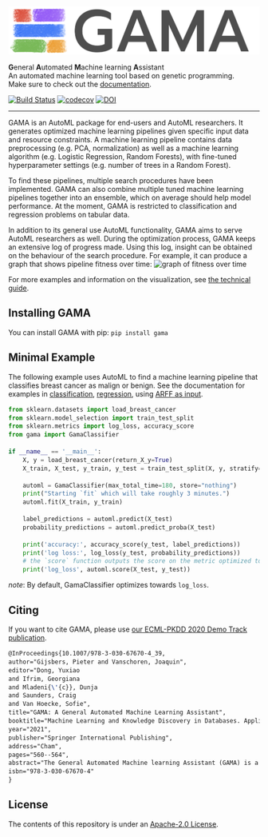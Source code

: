 ![GAMA logo](https://github.com/openml-labs/gama/blob/master/images/logos/Logo-With-Grey-Name-Transparent.png)

**G**eneral **A**utomated **M**achine learning **A**ssistant  
An automated machine learning tool based on genetic programming.  
Make sure to check out the [documentation](https://openml-labs.github.io/gama/).

[![Build Status](https://travis-ci.org/openml-labs/gama.svg?branch=master)](https://travis-ci.org/openml-labs/gama)
[![codecov](https://codecov.io/gh/openml-labs/gama/branch/master/graph/badge.svg)](https://codecov.io/gh/openml-labs/gama)
[![DOI](http://joss.theoj.org/papers/10.21105/joss.01132/status.svg)](https://doi.org/10.21105/joss.01132)

---

GAMA is an AutoML package for end-users and AutoML researchers.
It generates optimized machine learning pipelines given specific input data and resource constraints.
A machine learning pipeline contains data preprocessing (e.g. PCA, normalization) as well as a machine learning algorithm (e.g. Logistic Regression, Random Forests), with fine-tuned hyperparameter settings (e.g. number of trees in a Random Forest).

To find these pipelines, multiple search procedures have been implemented.
GAMA can also combine multiple tuned machine learning pipelines together into an ensemble, which on average should help model performance.
At the moment, GAMA is restricted to classification and regression problems on tabular data.

In addition to its general use AutoML functionality, GAMA aims to serve AutoML researchers as well.
During the optimization process, GAMA keeps an extensive log of progress made.
Using this log, insight can be obtained on the behaviour of the search procedure.
For example, it can produce a graph that shows pipeline fitness over time:
![graph of fitness over time](https://github.com/openml-lab/gama/blob/master/docs/source/technical_guide/images/viz.gif)

For more examples and information on the visualization, see [the technical guide](https://openml-labs.github.io/gama/master/user_guide/index.html#dashboard).

## Installing GAMA

You can install GAMA with pip: `pip install gama`

## Minimal Example

The following example uses AutoML to find a machine learning pipeline that classifies breast cancer as malign or benign.
See the documentation for examples in
[classification](https://openml-labs.github.io/gama/master/user_guide/index.html#classification),
[regression](https://openml-labs.github.io/gama/master/user_guide/index.html#regression),
using [ARFF as input](https://openml-labs.github.io/gama/master/user_guide/index.html#using-arff-files).

```python
from sklearn.datasets import load_breast_cancer
from sklearn.model_selection import train_test_split
from sklearn.metrics import log_loss, accuracy_score
from gama import GamaClassifier

if __name__ == '__main__':
    X, y = load_breast_cancer(return_X_y=True)
    X_train, X_test, y_train, y_test = train_test_split(X, y, stratify=y, random_state=0)

    automl = GamaClassifier(max_total_time=180, store="nothing")
    print("Starting `fit` which will take roughly 3 minutes.")
    automl.fit(X_train, y_train)

    label_predictions = automl.predict(X_test)
    probability_predictions = automl.predict_proba(X_test)

    print('accuracy:', accuracy_score(y_test, label_predictions))
    print('log loss:', log_loss(y_test, probability_predictions))
    # the `score` function outputs the score on the metric optimized towards (by default, `log_loss`)
    print('log_loss', automl.score(X_test, y_test))
```

_note_: By default, GamaClassifier optimizes towards `log_loss`.

## Citing

If you want to cite GAMA, please use [our ECML-PKDD 2020 Demo Track publication](https://link.springer.com/chapter/10.1007/978-3-030-67670-4_39).

```latex
@InProceedings{10.1007/978-3-030-67670-4_39,
author="Gijsbers, Pieter and Vanschoren, Joaquin",
editor="Dong, Yuxiao
and Ifrim, Georgiana
and Mladeni{\'{c}}, Dunja
and Saunders, Craig
and Van Hoecke, Sofie",
title="GAMA: A General Automated Machine Learning Assistant",
booktitle="Machine Learning and Knowledge Discovery in Databases. Applied Data Science and Demo Track",
year="2021",
publisher="Springer International Publishing",
address="Cham",
pages="560--564",
abstract="The General Automated Machine learning Assistant (GAMA) is a modular AutoML system developed to empower users to track and control how AutoML algorithms search for optimal machine learning pipelines, and facilitate AutoML research itself. In contrast to current, often black-box systems, GAMA allows users to plug in different AutoML and post-processing techniques, logs and visualizes the search process, and supports easy benchmarking. It currently features three AutoML search algorithms, two model post-processing steps, and is designed to allow for more components to be added.",
isbn="978-3-030-67670-4"
}
```

## License
The contents of this repository is under an [Apache-2.0 License](https://github.com/openml-labs/gama/blob/master/LICENSE).
